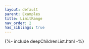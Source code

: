 ```yaml
---
layout: default
parent: Examples
title: LimitRange
nav_order: 2
has_siblings: true
---
```

{%- include deepChildrenList.html -%}